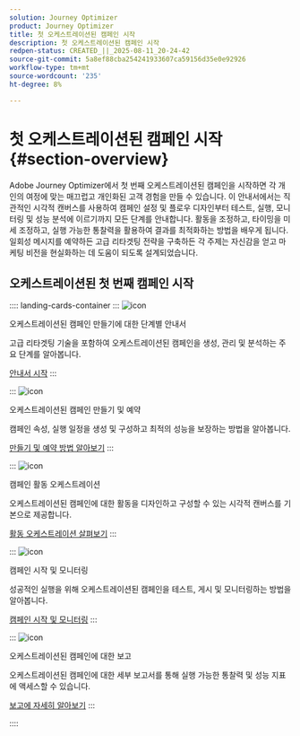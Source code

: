 ```yaml
---
solution: Journey Optimizer
product: Journey Optimizer
title: 첫 오케스트레이션된 캠페인 시작
description: 첫 오케스트레이션된 캠페인 시작
redpen-status: CREATED_||_2025-08-11_20-24-42
source-git-commit: 5a8ef88cba254241933607ca59156d35e0e92926
workflow-type: tm+mt
source-wordcount: '235'
ht-degree: 8%

---
```



# 첫 오케스트레이션된 캠페인 시작{#section-overview}

Adobe Journey Optimizer에서 첫 번째 오케스트레이션된 캠페인을 시작하면 각 개인의 여정에 맞는 매끄럽고 개인화된 고객 경험을 만들 수 있습니다. 이 안내서에서는 직관적인 시각적 캔버스를 사용하여 캠페인 설정 및 플로우 디자인부터 테스트, 실행, 모니터링 및 성능 분석에 이르기까지 모든 단계를 안내합니다. 활동을 조정하고, 타이밍을 미세 조정하고, 실행 가능한 통찰력을 활용하여 결과를 최적화하는 방법을 배우게 됩니다. 일회성 메시지를 예약하든 고급 리타겟팅 전략을 구축하든 각 주제는 자신감을 얻고 마케팅 비전을 현실화하는 데 도움이 되도록 설계되었습니다.

## 오케스트레이션된 첫 번째 캠페인 시작

:::: landing-cards-container
:::
![icon](https://cdn.experienceleague.adobe.com/icons/circle-play.svg?lang=ko)

오케스트레이션된 캠페인 만들기에 대한 단계별 안내서

고급 리타겟팅 기술을 포함하여 오케스트레이션된 캠페인을 생성, 관리 및 분석하는 주요 단계를 알아봅니다.

[안내서 시작](../using/orchestrated/gs-campaign-creation.md)
:::

:::
![icon](https://cdn.experienceleague.adobe.com/icons/list-check.svg?lang=ko)

오케스트레이션된 캠페인 만들기 및 예약

캠페인 속성, 실행 일정을 생성 및 구성하고 최적의 성능을 보장하는 방법을 알아봅니다.

[만들기 및 예약 방법 알아보기](../using/orchestrated/create-orchestrated-campaign.md)
:::

:::
![icon](https://cdn.experienceleague.adobe.com/icons/code-branch.svg?lang=ko)

캠페인 활동 오케스트레이션

오케스트레이션된 캠페인에 대한 활동을 디자인하고 구성할 수 있는 시각적 캔버스를 기본으로 제공합니다.

[활동 오케스트레이션 살펴보기](../using/orchestrated/orchestrate-activities.md)
:::

:::
![icon](https://cdn.experienceleague.adobe.com/icons/gear.svg?lang=ko)

캠페인 시작 및 모니터링

성공적인 실행을 위해 오케스트레이션된 캠페인을 테스트, 게시 및 모니터링하는 방법을 알아봅니다.

[캠페인 시작 및 모니터링](../using/orchestrated/start-monitor-campaigns.md)
:::

:::
![icon](https://cdn.experienceleague.adobe.com/icons/chart-line.svg?lang=ko)

오케스트레이션된 캠페인에 대한 보고

오케스트레이션된 캠페인에 대한 세부 보고서를 통해 실행 가능한 통찰력 및 성능 지표에 액세스할 수 있습니다.

[보고에 자세히 알아보기](../using/orchestrated/reporting-campaigns.md)
:::

::::

